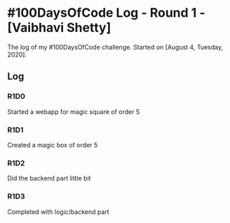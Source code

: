 # #100DaysOfCode Log - Round 1 - [Vaibhavi Shetty]

The log of my #100DaysOfCode challenge. Started on [August 4, Tuesday, 2020].

## Log

### R1D0 
Started a webapp for magic square of order 5
### R1D1
Created a magic box of order 5
### R1D2
Did the backend part little bit
### R1D3
Completed with logic/backend part
